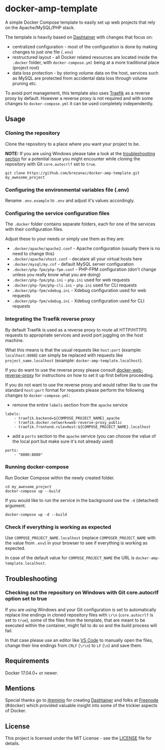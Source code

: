 # docker-amp-template

A simple Docker Compose template to easily set up web projects that rely on the Apache/MySQL/PHP stack.

The template is heavily based on [Dashtainer](https://github.com/jtreminio/dashtainer) with changes that focus on:

- centralized configuration - most of the configuration is done by making changes to just one file (`.env`)
- restructured layout - all Docker related resources are located inside the `.docker` folder, with `docker-compose.yml` being at a more traditional place (project root)
- data loss protection - by storing volume data on the host, services such as MySQL are protected from accidental data loss through volume pruning etc.

To avoid port management, this template also uses [Traefik](https://traefik.io/) as a reverse proxy by default. However a reverse proxy is not required and with some changes to `docker-compose.yml` it can be used completely independently.

## Usage

### Cloning the repository ###
Clone the repository to a place where you want your project to be. 

**NOTE:** If you are using Windows please take a look at the [troubleshooting section](#troubleshooting) for a potential issue you might encounter while cloning the repository with Git `core.autocrlf` set to `true`.

```
git clone https://github.com/brezanac/docker-amp-template.git my_awesome_project
```

### Configuring the environmental variables file (.env) ###

Rename `.env.example` to `.env` and adjust it's values accordingly. 

### Configuring the service configuration files ###

The `.docker` folder contains separate folders, each for one of the services with their configuration files.

Adjust these to your needs or simply use them as they are:

* `.docker/apache/apache2.conf` - Apache configuration (usually there is no need to change this)
* `.docker/apache/vhost.conf` - decalare all your virtual hosts here
* `.docker/mysql/my.cnf` - default MySQL server configuration
* `.docker/php-fpm/php-fpm.conf` - PHP-FPM configuration (don't change unless you really know what you are doing)
* `.docker/php-fpm/php.ini` - `php.ini` used for web requests
* `.docker/php-fpm/php-cli.ini` - `php.ini` used for CLI requests
* `.docker/php-fpm/xdebug.ini` - Xdebug configuration used for web requests
* `.docker/php-fpm/xdebug.ini` - Xdebug configuration used for CLI requests

### Integrating the Traefik reverse proxy ###

By default Traefik is used as a reverse proxy to route all HTTP/HTTPS requests to appropriate services and avoid port juggling on the host machine.

What this means is that the usual requests like `host:port` (example: `localhost:8080`) can simply be replaced with requests like `project_name.localhost` (example: `docker-amp-template.localhost`).

If you do want to use the reverse proxy please consult [docker-web-reverse-proxy](https://github.com/brezanac/docker-web-reverse-proxy) for instructions on how to set it up first before proceeding.

If you do not want to use the reverse proxy and would rather like to use the standard `host:port` format for requests please perform the following changes to `docker-compose.yml`:

- remove the entire `labels` section from the `apache` service

```
labels:
    - traefik.backend=${COMPOSE_PROJECT_NAME}_apache
    - traefik.docker.network=web-reverse-proxy_public
    - traefik.frontend.rule=Host:${COMPOSE_PROJECT_NAME}.localhost
```

- add a `ports` section to the `apache` service (you can choose the value of the local port but make sure it's not already used)

```
ports:
    - "8080:8080"
```

### Running docker-compose ###

Run Docker Compose within the newly created folder.

```
cd my_awesome_project
docker-compose up --build
```

If you would like to run the service in the background use the `-d` (detached) argument.

```
docker-compose up -d --build
```

### Check if everything is working as expected ###

Use `COMPOSE_PROJECT_NAME.localhost` (replace `COMPOSER_PROJECT_NAME` with the value from `.env`) in your browser to see if everything is working as expected.

In case of the default value for `COMPOSE_PROJECT_NAME` the URL is `docker-amp-template.localhost`.

## Troubleshooting ##

### Checking out the repository on Windows with Git core.autocrlf option set to true ###

If you are using Windows and your Git configuration is set to automatically replace line endings in cloned repository files with `\r\n` (`core.autocrlf` is set to `true`), some of the files from the template, that are meant to be executed within the container, might fail to do so and the build process will fail.

In that case please use an editor like [VS Code](https://code.visualstudio.com/) to manually open the files, change their line endings from `CRLF` (`\r\n`) to `LF` (`\n`) and save them.

## Requirements

Docker 17.04.0+ or newer.

## Mentions

Special thanks go to [jtreminio](https://github.com/jtreminio) for creating [Dashtainer](https://github.com/jtreminio/dashtainer) and folks at [Freenode](https://freenode.net/) (#docker) which provided valuable insight into some of the trickier aspects of Docker.

## License

This project is licensed under the MIT License - see the [LICENSE](LICENSE) file for details.
